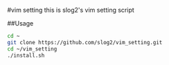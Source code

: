 #vim setting
this is slog2's vim setting script

##Usage

```bash
cd ~
git clone https://github.com/slog2/vim_setting.git
cd ~/vim_setting
./install.sh
```



